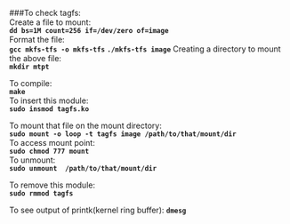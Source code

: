 ###To check tagfs:<br/>
Create a file to mount:<br/>
**`dd bs=1M count=256 if=/dev/zero of=image`**<br/>
Format the file:<br/>
**`gcc mkfs-tfs -o mkfs-tfs`**
**`./mkfs-tfs image`**
Creating a directory to mount the above file:<br/>
**`mkdir mtpt`**<br/>


To compile:<br/>
**`make`**<br/>
To insert this module: <br/>
**`sudo insmod tagfs.ko `**<br/>

To mount that file on the mount directory:<br/>
**`sudo mount -o loop -t tagfs image /path/to/that/mount/dir `**<br/>
To access mount point:<br/>
**`sudo chmod 777 mount `**<br/>
To unmount: <br/>
**`sudo unmount  /path/to/that/mount/dir `**<br/>

To remove this module: <br/>
**`sudo rmmod tagfs `**<br/>

To see output of printk(kernel ring buffer):
**`dmesg `**<br/>


